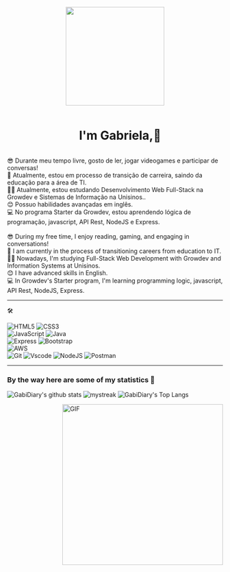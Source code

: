 
<p align="center">
  <img src="https://miro.medium.com/max/2048/1*OohqW5DGh9CQS4hLY5FXzA.png" height="230"/>
</p>

<div id="user-content-toc">
  <ul align="center">
    <summary><h1 style="display: inline-block">I'm Gabriela,👋 </h1></summary>
  </ul>
</div>


😎 Durante meu tempo livre, gosto de ler, jogar videogames e participar de conversas!<br> 
💪 Atualmente, estou em processo de transição de carreira, saindo da educação para a área de TI. <br>
👩‍💻 Atualmente, estou estudando Desenvolvimento Web Full-Stack na Growdev e Sistemas de Informação na Unisinos..<br>
😊 Possuo habilidades avançadas em inglês.<br> 
💻 No programa Starter da Growdev, estou aprendendo lógica de programação, javascript, API Rest, NodeJS e Express.
<br>
<br>
😎 During my free time, I enjoy reading, gaming, and engaging in conversations!<br> 
💪 I am currently in the process of transitioning careers from education to IT. <br>
👩‍💻 Nowadays, I'm studying Full-Stack Web Development with Growdev and Information Systems at Unisinos.<br>
😊 I have advanced skills in English.<br> 
💻 In Growdev's Starter program, I'm learning programming logic, javascript, API
Rest, NodeJS, Express.<br>

<HR>

 🛠 
 

![HTML5](https://img.shields.io/badge/HTML5-E34F26?style=for-the-badge&logo=html5&logoColor=white)
![CSS3](https://img.shields.io/badge/CSS3-1572B6?style=for-the-badge&logo=css3&logoColor=white)
<br>
![JavaScript](https://img.shields.io/badge/JavaScript-F7DF1E?style=for-the-badge&logo=javascript&logoColor=black)
![Java](https://img.shields.io/badge/java-%23ED8B00.svg?style=for-the-badge&logo=openjdk&logoColor=white)
<br>
![Express](https://img.shields.io/badge/express.js-%23404d59.svg?style=for-the-badge&logo=express&logoColor=%2361DAFB)
![Bootstrap](https://img.shields.io/badge/-boostrap-0D1117?style=for-the-badge&logo=bootstrap&labelColor=0D1117)
<br>
![AWS](https://img.shields.io/badge/AWS-000.svg?style=for-the-badge&logo=amazon-aws&logoColor=white)
<br>
![Git](https://img.shields.io/badge/GIT-E44C30?style=for-the-badge&logo=git&logoColor=white)
![Vscode](https://img.shields.io/badge/Vscode-007ACC?style=for-the-badge&logo=visual-studio-code&logoColor=white)
![NodeJS](https://img.shields.io/badge/node.js-6DA55F?style=for-the-badge&logo=node.js&logoColor=white)
![Postman](https://img.shields.io/badge/Postman-FF6C37.svg?style=for-the-badge&logo=Postman&logoColor=white)
<br>
<HR>

### By the way here are some of my statistics 🚀
![GabiDiary's github stats](https://github-readme-stats.vercel.app/api?username=GabrielaSHReppold&show_icons=true&theme=tokyonight)
<img src="https://github-readme-streak-stats.herokuapp.com/?user=GabrielaSHReppold&theme=tokyonight" alt="mystreak"/>
![GabiDiary's Top Langs](https://github-readme-stats.vercel.app/api/top-langs/?username=GabrielaSHReppold&theme=tokyonight&layout=compact)

<img align="right" width="375" alt="GIF" src="https://github.com/vimalverma558/vimalverma558/blob/v2/img/dino.gif" />
